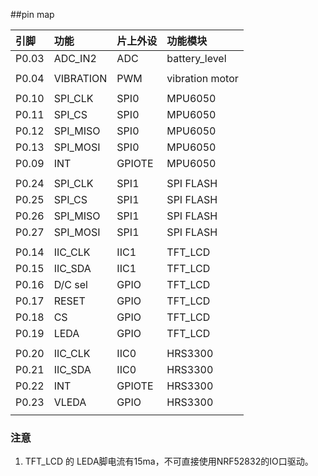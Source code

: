 ##pin map

|引脚		|功能		|片上外设		|功能模块		|
|:----------|:----------|:--------------|:--------------|
|P0.03		|ADC_IN2	|ADC			|battery_level	|
|			|			|				|				|
|P0.04		|VIBRATION	|PWM			|vibration motor|
|			|			|				|				|
|P0.10		|SPI_CLK	|SPI0			|MPU6050		|
|P0.11		|SPI_CS		|SPI0			|MPU6050		|
|P0.12		|SPI_MISO	|SPI0			|MPU6050		|
|P0.13		|SPI_MOSI	|SPI0			|MPU6050		|
|P0.09		|INT		|GPIOTE			|MPU6050		|
|			|			|				|				|
|P0.24		|SPI_CLK	|SPI1			|SPI FLASH		|
|P0.25		|SPI_CS		|SPI1			|SPI FLASH		|
|P0.26		|SPI_MISO	|SPI1			|SPI FLASH		|
|P0.27		|SPI_MOSI	|SPI1			|SPI FLASH		|
|			|			|				|				|
|P0.14		|IIC_CLK	|IIC1			|TFT_LCD		|
|P0.15		|IIC_SDA	|IIC1			|TFT_LCD		|
|P0.16		|D/C sel	|GPIO			|TFT_LCD		|
|P0.17		|RESET		|GPIO			|TFT_LCD		|
|P0.18		|CS			|GPIO			|TFT_LCD		|
|P0.19		|LEDA		|GPIO			|TFT_LCD		|
|			|			|				|				|
|P0.20		|IIC_CLK	|IIC0			|HRS3300		|
|P0.21		|IIC_SDA	|IIC0			|HRS3300		|
|P0.22		|INT		|GPIOTE			|HRS3300		|
|P0.23		|VLEDA		|GPIO			|HRS3300		|
|			|			|				|				|

### 注意
1. TFT_LCD 的 LEDA脚电流有15ma，不可直接使用NRF52832的IO口驱动。
